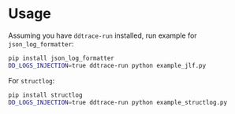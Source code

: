 # Usage

Assuming you have `ddtrace-run` installed, run example for `json_log_formatter`:

``` sh
pip install json_log_formatter
DD_LOGS_INJECTION=true ddtrace-run python example_jlf.py
```

For `structlog`:

``` sh
pip install structlog
DD_LOGS_INJECTION=true ddtrace-run python example_structlog.py
```

